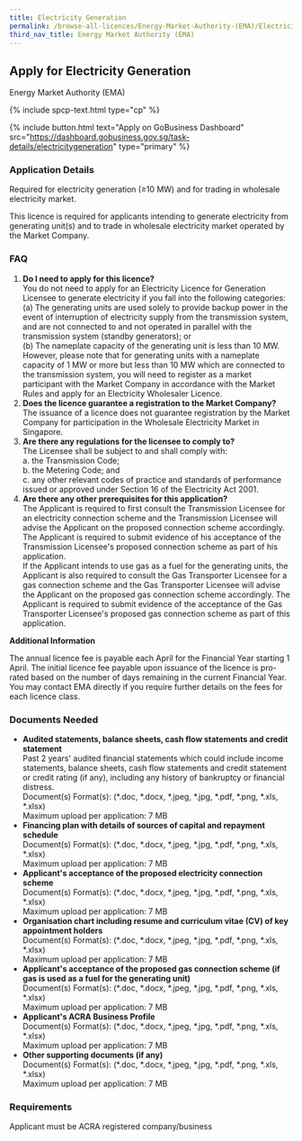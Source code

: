 ```yaml
---
title: Electricity Generation
permalink: /browse-all-licences/Energy-Market-Authority-(EMA)/Electricity-Generation
third_nav_title: Energy Market Authority (EMA)
---
```


## Apply for Electricity Generation

Energy Market Authority (EMA)

{% include spcp-text.html type="cp" %}

{% include button.html text="Apply on GoBusiness Dashboard" src="https://dashboard.gobusiness.gov.sg/task-details/electricitygeneration" type="primary" %}

<H3>Application Details</H3>

<p>Required for electricity generation (≥10 MW) and for trading in wholesale electricity market.</p>
<p>This licence is required for applicants intending to generate electricity from generating unit(s) and to trade in wholesale electricity market operated by the Market Company.</p>
<h3>FAQ</h3>
<ol>
<li><strong>Do I need to apply for this licence?</strong><br>
You do not need to apply for an Electricity Licence for Generation Licensee to generate electricity if you fall into the following categories:<br>
(a) The generating units are used solely to provide backup power in the event of interruption of electricity supply from the transmission system, and are not connected to and not operated in parallel with the transmission system (standby generators); or<br>
(b) The nameplate capacity of the generating unit is less than 10 MW. However, please note that for generating units with a nameplate capacity of 1 MW or more but less than 10 MW which are connected to the transmission system, you will need to register as a market participant with the Market Company in accordance with the Market Rules and apply for an Electricity Wholesaler Licence.</li>
<li>
<strong>Does the licence guarantee a registration to the Market Company?</strong><br>
The issuance of a licence does not guarantee registration by the Market Company for participation in the Wholesale Electricity Market in Singapore.</li>
<li><strong>Are there any regulations for the licensee to comply to?</strong><br>
The Licensee shall be subject to and shall comply with:<br />a. the Transmission Code;<br />b. the Metering Code; and<br />c. any other relevant codes of practice and standards of performance issued or approved under Section 16 of the Electricity Act 2001.</li>
<li><strong>Are there any other prerequisites for this application?</strong><br>
The Applicant is required to first consult the Transmission Licensee for an electricity connection scheme and the Transmission Licensee will advise the Applicant on the proposed connection scheme accordingly. The Applicant is required to submit evidence of his acceptance of the Transmission Licensee's proposed connection scheme as part of his application.<br>
If the Applicant intends to use gas as a fuel for the generating units, the Applicant is also required to consult the Gas Transporter Licensee for a gas connection scheme and the Gas Transporter Licensee will advise the Applicant on the proposed gas connection scheme accordingly. The Applicant is required to submit evidence of the acceptance of the Gas Transporter Licensee's proposed gas connection scheme as part of this application.</li>
</ol>

<strong>Additional Information</strong>

<p>The annual licence fee is payable each April for the Financial Year starting 1 April. The initial licence fee payable upon issuance of the licence is pro-rated based on the number of days remaining in the current Financial Year.<br>You may contact EMA directly if you require further details on the fees for each licence class.</p>

<H3>Documents Needed</H3>

<ul>
<li><strong>Audited statements, balance sheets, cash flow statements and credit statement</strong>
<br />Past 2 years' audited financial statements which could include income statements, balance sheets, cash flow statements and credit statement or credit rating (if any), including any history of bankruptcy or financial distress.
<br>Document(s) Format(s): (*.doc, *.docx, *.jpeg, *.jpg, *.pdf, *.png, *.xls, *.xlsx)
<br>Maximum upload per application: 7 MB
</li>
<li><strong>Financing plan with details of sources of capital and repayment schedule</strong>
<br>Document(s) Format(s): (*.doc, *.docx, *.jpeg, *.jpg, *.pdf, *.png, *.xls, *.xlsx)
<br>Maximum upload per application: 7 MB
</li>
<li><strong>Applicant's acceptance of the proposed electricity connection scheme</strong>
<br>Document(s) Format(s): (*.doc, *.docx, *.jpeg, *.jpg, *.pdf, *.png, *.xls, *.xlsx)
<br>Maximum upload per application: 7 MB
</li>
<li><strong>Organisation chart including resume and curriculum vitae (CV) of key appointment holders</strong>
<br>Document(s) Format(s): (*.doc, *.docx, *.jpeg, *.jpg, *.pdf, *.png, *.xls, *.xlsx)
<br>Maximum upload per application: 7 MB
</li>
<li><strong>Applicant's acceptance of the proposed gas connection scheme (if gas is used as a fuel for the generating unit)</strong>
<br>Document(s) Format(s): (*.doc, *.docx, *.jpeg, *.jpg, *.pdf, *.png, *.xls, *.xlsx)
<br>Maximum upload per application: 7 MB
</li>
<li><strong>Applicant's ACRA Business Profile</strong>
<br>Document(s) Format(s): (*.doc, *.docx, *.jpeg, *.jpg, *.pdf, *.png, *.xls, *.xlsx)
<br>Maximum upload per application: 7 MB
</li>
<li><strong>Other supporting documents (if any)</strong>
<br>Document(s) Format(s): (*.doc, *.docx, *.jpeg, *.jpg, *.pdf, *.png, *.xls, *.xlsx)
<br>Maximum upload per application: 7 MB
</li>
</ul>

<H3>Requirements</H3>

Applicant must be ACRA registered company/business

